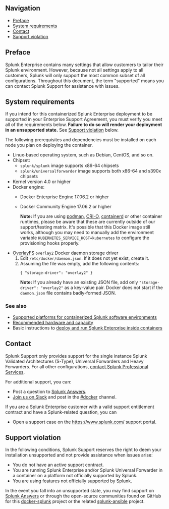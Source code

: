 ## Navigation

* [Preface](#preface)
* [System requirements](#system-requirements)
* [Contact](#contact)
* [Support violation](#support-violation)

## Preface
Splunk Enterprise contains many settings that allow customers to tailor their Splunk environment. However, because not all settings apply to all customers, Splunk will only support the most common subset of all configurations. Throughout this document, the term "supported" means you can contact Splunk Support for assistance with issues.

## System requirements

If you intend for this containerized Splunk Enterprise deployment to be supported in your Enterprise Support Agreement, you must verify you meet all of the requirements below. **Failure to do so will render your deployment in an unsupported state.** See [Support violation](#support-violation) below.

The following prerequisites and dependencies must be installed on each node you plan on deploying the container.
* Linux-based operating system, such as Debian, CentOS, and so on.
* Chipset:
    * `splunk/splunk` image supports x86-64 chipsets
    * `splunk/universalforwarder` image supports both x86-64 and s390x chipsets
* Kernel version 4.0 or higher
* Docker engine:
    * Docker Enterprise Engine 17.06.2 or higher
    * Docker Community Engine 17.06.2 or higher

        **Note:** If you are using [podman](https://github.com/containers/libpod), [CRI-O](https://github.com/cri-o/cri-o), [containerd](https://github.com/containerd/containerd) or other container runtimes, please be aware that these are currently outside of our support/testing matrix. It's possible that this Docker image still works, although you may need to manually add the environment variable `KUBERNETES_SERVICE_HOST=kubernetes` to configure the provisioning hooks properly.
* [OverlayFS](https://docs.docker.com/storage/storagedriver/overlayfs-driver/) `overlay2` Docker daemon storage driver
    1. Edit `/etc/docker/daemon.json`. If it does not yet exist, create it.
    2. Assuming the file was empty, add the following contents:
        ```
        { "storage-driver": "overlay2" }
        ```
        **Note:** If you already have an existing JSON file, add only `"storage-driver": "overlay2"` as a key-value pair. Docker does not start if the `daemon.json` file contains badly-formed JSON.

### See also

* [Supported platforms for containerized Splunk software environments](https://docs.splunk.com/Documentation/Splunk/latest/Installation/Systemrequirements#Containerized_computing_platforms)
* [Recommended hardware and capacity](https://docs.splunk.com/Documentation/Splunk/latest/Installation/Systemrequirements#Recommended_hardware)
* Basic instructions to [deploy and run Splunk Enterprise inside containers](https://docs.splunk.com/Documentation/Splunk/latest/Installation/DeployandrunSplunkEnterpriseinsideDockercontainers)

## Contact
Splunk Support only provides support for the single instance Splunk Validated Architectures (S-Type), Universal Forwarders and Heavy Forwarders. For all other configurations, [contact Splunk Professional Services](https://www.splunk.com/en_us/support-and-services.html).

For additional support, you can:
* Post a question to [Splunk Answers](http://answers.splunk.com).
* [Join us on Slack](https://docs.splunk.com/Documentation/Community/1.0/community/Chat#Join_us_on_Slack) and post in the [#docker](https://splunk-usergroups.slack.com/messages/C1RH09ERM/) channel.

If you are a Splunk Enterprise customer with a valid support entitlement contract and have a Splunk-related question, you can
* Open a support case on the <https://www.splunk.com/> support portal.

## Support violation
In the following conditions, Splunk Support reserves the right to deem your installation unsupported and not provide assistance when issues arise:
* You do not have an active support contract.
* You are running Splunk Enterprise and/or Splunk Universal Forwarder in a container on a platform not officially supported by Splunk.
* You are using features not officially supported by Splunk.

In the event you fall into an unsupported state, you may find support on [Splunk Answers](http://answers.splunk.com) or through the open-source communities found on GitHub for this [docker-splunk](https://github.com/splunk/docker-splunk) project or the related [splunk-ansible](https://www.github.com/splunk/splunk-ansible) project.
